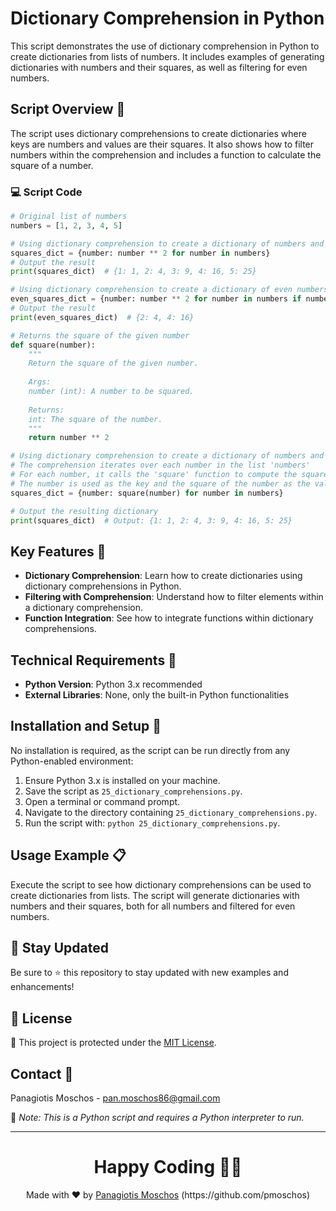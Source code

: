 # Dictionary Comprehension in Python

This script demonstrates the use of dictionary comprehension in Python to create dictionaries from lists of numbers. It includes examples of generating dictionaries with numbers and their squares, as well as filtering for even numbers.

## Script Overview 📘

The script uses dictionary comprehensions to create dictionaries where keys are numbers and values are their squares. It also shows how to filter numbers within the comprehension and includes a function to calculate the square of a number.

### :computer: Script Code

```python
# Original list of numbers
numbers = [1, 2, 3, 4, 5]

# Using dictionary comprehension to create a dictionary of numbers and their squares
squares_dict = {number: number ** 2 for number in numbers}
# Output the result
print(squares_dict)  # {1: 1, 2: 4, 3: 9, 4: 16, 5: 25}

# Using dictionary comprehension to create a dictionary of even numbers and their squares
even_squares_dict = {number: number ** 2 for number in numbers if number % 2 == 0}
# Output the result
print(even_squares_dict)  # {2: 4, 4: 16}

# Returns the square of the given number
def square(number):
    """
    Return the square of the given number.
    
    Args:
    number (int): A number to be squared.
    
    Returns:
    int: The square of the number.
    """
    return number ** 2

# Using dictionary comprehension to create a dictionary of numbers and their squares
# The comprehension iterates over each number in the list 'numbers'
# For each number, it calls the 'square' function to compute the square of the number
# The number is used as the key and the square of the number as the value in the resulting dictionary
squares_dict = {number: square(number) for number in numbers}

# Output the resulting dictionary
print(squares_dict)  # Output: {1: 1, 2: 4, 3: 9, 4: 16, 5: 25}
```

## Key Features 🌟
- **Dictionary Comprehension**: Learn how to create dictionaries using dictionary comprehensions in Python.
- **Filtering with Comprehension**: Understand how to filter elements within a dictionary comprehension.
- **Function Integration**: See how to integrate functions within dictionary comprehensions.

## Technical Requirements 🔧
- **Python Version**: Python 3.x recommended
- **External Libraries**: None, only the built-in Python functionalities

## Installation and Setup 🚀
No installation is required, as the script can be run directly from any Python-enabled environment:

1. Ensure Python 3.x is installed on your machine.
2. Save the script as `25_dictionary_comprehensions.py`.
3. Open a terminal or command prompt.
4. Navigate to the directory containing `25_dictionary_comprehensions.py`.
5. Run the script with: `python 25_dictionary_comprehensions.py`.

## Usage Example 📋
Execute the script to see how dictionary comprehensions can be used to create dictionaries from lists. The script will generate dictionaries with numbers and their squares, both for all numbers and filtered for even numbers.

## 📢 Stay Updated

Be sure to ⭐ this repository to stay updated with new examples and enhancements!

## 📄 License
🔐 This project is protected under the [MIT License](https://mit-license.org/).


## Contact 📧
Panagiotis Moschos - pan.moschos86@gmail.com

🔗 *Note: This is a Python script and requires a Python interpreter to run.*

---
<h1 align=center>Happy Coding 👨‍💻 </h1>

<p align="center">
  Made with ❤️ by 
  <a href="https://www.linkedin.com/in/panagiotis-moschos" target="_blank">
  Panagiotis Moschos</a> (https://github.com/pmoschos)
</p>
